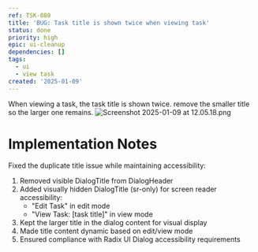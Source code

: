 ```yaml
---
ref: TSK-080
title: 'BUG: Task title is shown twice when viewing task'
status: done
priority: high
epic: ui-cleanup
dependencies: []
tags:
  - ui
  - view task
created: '2025-01-09'
---
```

When viewing a task, the task title is shown twice. remove the smaller title so the larger one remains.
![Screenshot 2025-01-09 at 12.05.18.png](/task-images/1736424330655-Screenshot-2025-01-09-at-12.05.18.png)

# Implementation Notes

Fixed the duplicate title issue while maintaining accessibility:

1. Removed visible DialogTitle from DialogHeader
2. Added visually hidden DialogTitle (sr-only) for screen reader accessibility:
   - "Edit Task" in edit mode
   - "View Task: [task title]" in view mode
3. Kept the larger title in the dialog content for visual display
4. Made title content dynamic based on edit/view mode
5. Ensured compliance with Radix UI Dialog accessibility requirements
